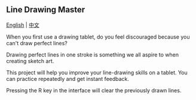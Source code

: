 ## Line Drawing Master

[English](README.md) | [中文](README.zh.md)

When you first use a drawing tablet, do you feel discouraged because you can't draw perfect lines?

Drawing perfect lines in one stroke is something we all aspire to when creating sketch art.

This project will help you improve your line-drawing skills on a tablet. You can practice repeatedly and get instant feedback.

Pressing the R key in the interface will clear the previously drawn lines.